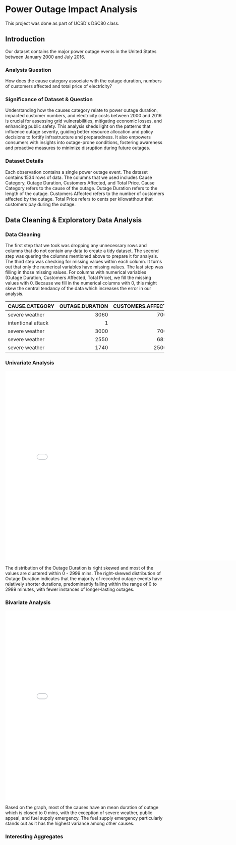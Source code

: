 # Power Outage Impact Analysis

This project was done as part of UCSD's DSC80 class.

## Introduction
Our dataset contains the major power outage events in the United States between January 2000 and July 2016.

### Analysis Question
How does the cause category associate with the outage duration, numbers of customers affected and total price of electricity?

### Significance of Dataset & Question
Understanding how the causes category relate to power outage duration, impacted customer numbers, and electricity costs between 2000 and 2016 is crucial for assessing grid vulnerabilities, mitigating economic losses, and enhancing public safety. This analysis sheds light on the patterns that influence outage severity, guiding better resource allocation and policy decisions to fortify infrastructure and preparedness. It also empowers consumers with insights into outage-prone conditions, fostering awareness and proactive measures to minimize disruption during future outages.

### Dataset Details
Each observation contains a single power outage event. The dataset contains 1534 rows of data. The columns that we used includes Cause Category, Outage Duration, Customers Affected, and Total Price. Cause Category refers to the cause of the outage. Outage Duration refers to the length of the outage. Customers Affected refers to the number of customers affected by the outage. Total Price refers to cents per kilowatthour that customers pay during the outage.

## Data Cleaning & Exploratory Data Analysis

### Data Cleaning
The first step that we took was dropping any unnecessary rows and columns that do not contain any data to create a tidy dataset. The second step was quering the columns mentioned above to prepare it for analysis. The third step was checking for missing values within each column. It turns out that only the numerical variables have missing values. The last step was filling in those missing values. For columns with numerical variables (Outage Duration, Customers Affected, Total Price), we fill the missing values with 0. Because we fill in the numerical columns with 0, this might skew the central tendancy of the data which increases the error in our analysis. 

| CAUSE.CATEGORY     |   OUTAGE.DURATION |   CUSTOMERS.AFFECTED |   TOTAL.PRICE |
|:-------------------|------------------:|---------------------:|--------------:|
| severe weather     |              3060 |                70000 |          9.28 |
| intentional attack |                 1 |                    0 |          9.28 |
| severe weather     |              3000 |                70000 |          8.15 |
| severe weather     |              2550 |                68200 |          9.19 |
| severe weather     |              1740 |               250000 |         10.43 |

### Univariate Analysis

<iframe src="assets/OutageDurationDistribution.html" width=800 height=600 frameBorder=0></iframe>

The distribution of the Outage Duration is right skewed and most of the values are clustered within 0 - 2999 mins. The right-skewed distribution of Outage Duration indicates that the majority of recorded outage events have relatively shorter durations, predominantly falling within the range of 0 to 2999 minutes, with fewer instances of longer-lasting outages.

### Bivariate Analysis

<iframe src="assets/OutageDurationByCause.html" width=800 height=600 frameBorder=0></iframe>

Based on the graph, most of the causes have an mean duration of outage which is closed to 0 mins, with the exception of severe weather, public appeal, and fuel supply emergency. The fuel supply emergency particularly stands out as it has the highest variance among other causes.

### Interesting Aggregates

